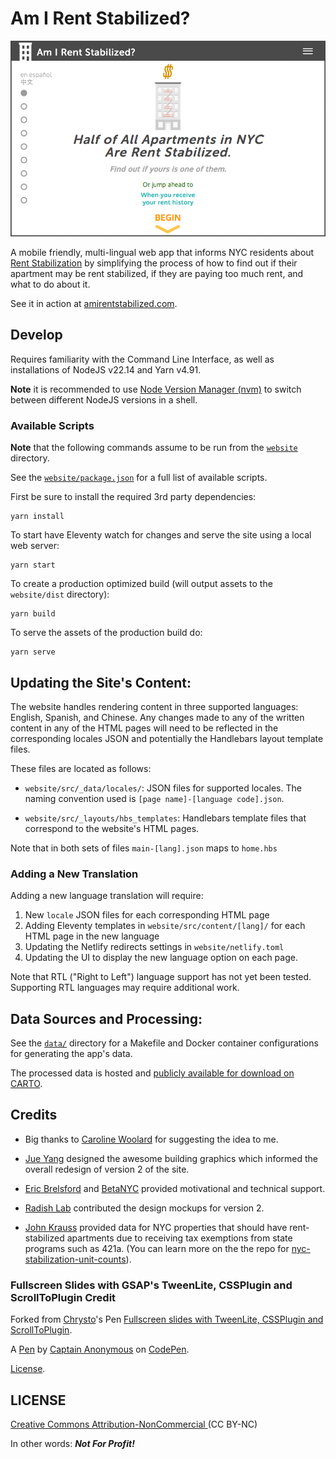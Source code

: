 # Am I Rent Stabilized?

![](website/assets/png/airs_landing_page.png)

A mobile friendly, multi-lingual web app that informs NYC residents about [Rent Stabilization](http://www.nycrgb.org/html/resources/faq/rentstab.html) by simplifying the process of how to find out if their apartment may be rent stabilized, if they are paying too much rent, and what to do about it.

See it in action at [amirentstabilized.com](https://amirentstabilized.com/).

## Develop

Requires familiarity with the Command Line Interface, as well as installations of NodeJS v22.14 and Yarn v4.91.

**Note** it is recommended to use [Node Version Manager (nvm)](https://github.com/nvm-sh/nvm) to switch between different NodeJS versions in a shell.

### Available Scripts

**Note** that the following commands assume to be run from the [`website`](./website/) directory.

See the [`website/package.json`](./website/package.json) for a full list of available scripts.

First be sure to install the required 3rd party dependencies:

```
yarn install
```

To start have Eleventy watch for changes and serve the site using a local web server:

```
yarn start
```

To create a production optimized build (will output assets to the `website/dist` directory):

```
yarn build
```

To serve the assets of the production build do:

```
yarn serve
```

## Updating the Site's Content:

The website handles rendering content in three supported languages: English, Spanish, and Chinese. Any changes made to any of the written content in any of the HTML pages will need to be reflected in the corresponding locales JSON and potentially the Handlebars layout template files.

These files are located as follows:

- `website/src/_data/locales/`: JSON files for supported locales. The naming convention used is `[page name]-[language code].json`.

- `website/src/_layouts/hbs_templates`: Handlebars template files that correspond to the website's HTML pages.

Note that in both sets of files `main-[lang].json` maps to `home.hbs`

### Adding a New Translation

Adding a new language translation will require:

1. New `locale` JSON files for each corresponding HTML page
2. Adding Eleventy templates in `website/src/content/[lang]/` for each HTML page in the new language
3. Updating the Netlify redirects settings in `website/netlify.toml`
4. Updating the UI to display the new language option on each page.

Note that RTL ("Right to Left") language support has not yet been tested. Supporting RTL languages may require additional work.

## Data Sources and Processing:

See the [`data/`](./data) directory for a Makefile and Docker container configurations for generating the app's data.

The processed data is hosted and [publicly available for download on CARTO](https://clausa.app.carto.com/map/9102794d-e704-4e91-95b8-582049b57ad1).

## Credits

- Big thanks to [Caroline Woolard](http://carolinewoolard.com/) for suggesting the idea to me.

- [Jue Yang](https://github.com/jueyang) designed the awesome building graphics which informed the overall redesign of version 2 of the site.

- [Eric Brelsford](http://ebrelsford.github.io/portfolio/) and [BetaNYC](http://betanyc.us/) provided motivational and technical support.

- [Radish Lab](http://radishlab.com/) contributed the design mockups for version 2.

- [John Krauss](http://blog.johnkrauss.com/) provided data for NYC properties that should have rent-stabilized apartments due to receiving tax exemptions from state programs such as 421a. (You can learn more on the the repo for [nyc-stabilization-unit-counts](https://github.com/talos/nyc-stabilization-unit-counts)).

### Fullscreen Slides with GSAP's TweenLite, CSSPlugin and ScrollToPlugin Credit

Forked from [Chrysto](http://codepen.io/bassta/)'s Pen [Fullscreen slides with TweenLite, CSSPlugin and ScrollToPlugin](http://codepen.io/bassta/pen/kDvmC/).

A [Pen](http://codepen.io/anon/pen/XJqaRg) by [Captain Anonymous](http://codepen.io/anon) on [CodePen](http://codepen.io/).

[License](http://codepen.io/anon/pen/XJqaRg/license).

## LICENSE

[Creative Commons Attribution-NonCommercial ](http://creativecommons.org/licenses/by-nc/4.0/)
(CC BY-NC)

In other words: **_Not For Profit!_**
